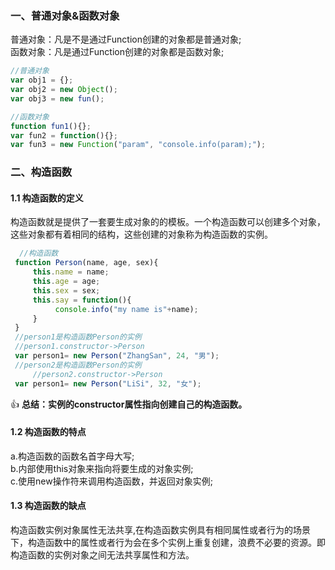 ### 一、普通对象&函数对象
普通对象：凡是不是通过Function创建的对象都是普通对象;  
函数对象：凡是通过Function创建的对象都是函数对象;
```javascript
//普通对象
var obj1 = {};
var obj2 = new Object();
var obj3 = new fun();

//函数对象
function fun1(){};
var fun2 = function(){};
var fun3 = new Function("param", "console.info(param);");
```

### 二、构造函数
#### 1.1 构造函数的定义 
构造函数就是提供了一套要生成对象的的模板。一个构造函数可以创建多个对象，这些对象都有着相同的结构，这些创建的对象称为构造函数的实例。
   ``` javascript
     //构造函数   
    function Person(name, age, sex){
        this.name = name;
        this.age = age;
        this.sex = sex;
        this.say = function(){
             console.info("my name is"+name);
        }
    }
	//person1是构造函数Person的实例
	//person1.constructor->Person
    var person1= new Person("ZhangSan", 24, "男");
	//person2是构造函数Person的实例
        //person2.constructor->Person
    var person1= new Person("LiSi", 32, "女");
   ``` 
  :+1: **总结：实例的constructor属性指向创建自己的构造函数。**
  #### 1.2 构造函数的特点
  a.构造函数的函数名首字母大写;  
  b.内部使用this对象来指向将要生成的对象实例;  
  c.使用new操作符来调用构造函数，并返回对象实例;  
  #### 1.3 构造函数的缺点  
   构造函数实例对象属性无法共享,在构造函数实例具有相同属性或者行为的场景下，构造函数中的属性或者行为会在多个实例上重复创建，浪费不必要的资源。即构造函数的实例对象之间无法共享属性和方法。
		
		
